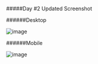 #####Day #2 Updated Screenshot


######Desktop

![image](https://cloud.githubusercontent.com/assets/18251657/22633689/a43c25b6-ebf1-11e6-9253-c105891fd22b.png)



######Mobile 

![image](https://cloud.githubusercontent.com/assets/18251657/22633632/30d6dc74-ebf1-11e6-9bb9-aa2b4f1d900a.png)